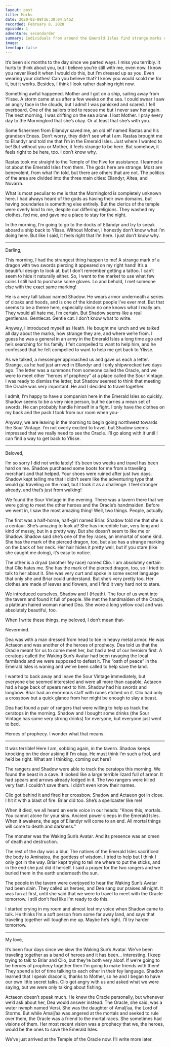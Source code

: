 ```yaml
---
layout: post
title: Marks
date: 2020-02-08T16:30:04.545Z
recorded: February 8, 2020
episode: 1
adventure: secondorder
summary: Individuals from around the Emerald Isles find strange marks on their bodies and receive a summons by a mysterious figure called The Oracle.
image: 
levelup: false
---
```


It’s been six months to the day since we parted ways. I miss you terribly. It hurts to think about you, but I believe you’re still with me, even now. I know you never liked it when I would do this, but I’m dressed up as you. Even wearing your clothes! Can you believe that? I know you would scold me for it, but it works. Besides, I think I look rather dashing right now.

Something awful happened. Mother and I got on a ship, sailing away from Ylisse. A storm came at us after a few weeks on the sea. I could swear I saw an angry face in the clouds, but I admit I was panicked and scared. I fell overboard. One of the sailors tried to rescue me but I never saw her again. The next morning, I was drifting on the sea alone. I lost Mother. I pray every day to the Morninglord that she’s okay. Or at least that she’s with you.

Some fishermen from Ellandyr saved me, an old elf named Rastas and his grandson Eneas. Don’t worry, they didn’t see what I am. Rastas brought me to Ellandyr and told me that I’m in the Emerald Isles. Just where I wanted to be! But without you or Mother, it feels strange to be here. But somehow, it feels right to be here, too. I don’t know why.

Rastas took me straight to the Temple of the Five for assistance. I learned a lot about the Emerald Isles from them. The gods here are strange. Most are benevolent, from what I’m told, but there are others that are not. The politics of the area are divided into the three main cities: Ellandyr, Altea, and Novarra.

What is most peculiar to me is that the Morninglord is completely unknown here. I had always heard of the gods as having their own domains, but having boundaries is something else entirely. But the clerics of the temple were overly kind to me, despite our differing religions. They washed my clothes, fed me, and gave me a place to stay for the night.

In the morning, I’m going to go to the docks of Ellandyr and try to sneak aboard a ship back to Ylisse. Without Mother, I honestly don’t know what I’m doing here. But like I said, it feels right that I’m here. I just don’t know why.

---

Darling,

This morning, I had the strangest thing happen to me! A strange mark of a dragon with two swords piercing it appeared on my right hand! It’s a beautiful design to look at, but I don’t remember getting a tattoo. I can’t seem to hide it naturally either. So, I went to the market to use what few coins I still had to purchase some gloves. Lo and behold, I met someone else with the exact same marking!

He is a very tall tabaxi named Shadow. He wears armor underneath a series of cloaks and hoods, and is one of the kindest people I’ve ever met. But that seems to be a theme here, especially since no one knows what I really am. They would all hate me, I’m certain. But Shadow seems like a real gentleman. Gentlecat. Gentle cat. I don’t know what to write.

Anyway, I introduced myself as Heath. He bought me lunch and we talked all day about the marks, how strange they are, and where we’re from. I guess he was a general in an army in the Emerald Isles a long time ago and he’s searching for his family. I felt compelled to want to help him, and he confessed that he felt compelled to want to help me get back to Ylisse.

As we talked, a messenger approached us and gave us each a letter. Strange, as he had just arrived in Ellandyr and I only shipwrecked two days ago. The letter was a summons from someone called the Oracle, and we were to meet other “heroes of prophecy” at a place called the Sour Vintage. I was ready to dismiss the letter, but Shadow seemed to think that meeting the Oracle was very important. He and I decided to travel together.

I admit, I’m happy to have a companion here in the Emerald Isles so quickly. Shadow seems to be a very nice person, but he carries a mean set of swords. He can probably handle himself in a fight. I only have the clothes on my back and the pack I took from our room when you-

Anyway, we are leaving in the morning to begin going northwest towards the Sour Vintage. I’m not overly excited to travel, but Shadow seems impressed that we really need to see the Oracle. I’ll go along with it until I can find a way to get back to Ylisse.

---

Beloved,

I’m so sorry I did not write lately! It’s been two weeks and travel has been hard on me. Shadow purchased some boots for me from a traveling merchant and that helped. Your shoes were ruined after just two days. Shadow kept telling me that I didn’t seem like the adventuring type that would go traveling on the road, but I took it as a challenge. I feel stronger already, and that’s just from walking!

We found the Sour Vintage in the evening. There was a tavern there that we were going to meet the other heroes and the Oracle’s handmaiden. Before we went in, I saw the most amazing thing! Well, two things. People, actually.

The first was a half-horse, half-girl named Briar. Shadow told me that she is a centaur. She’s amazing to look at! She has incredible hair, very long and kind of messy, but in a pretty way. But she doesn’t seem to like me or Shadow. Shadow said she’s one of the fey races, an immortal of some kind. She has the mark of the pierced dragon, too, but also has a strange marking on the back of her neck. Her hair hides it pretty well, but if you stare (like she caught me doing), it’s easy to notice.

The other is a dryad (another fey race) named Clio. I am absolutely certain that Clio hates me. She has the mark of the pierced dragon, too, so I tried to talk to her about it. She was very curt and spoke in some secret language that only she and Briar could understand. But she’s very pretty too. Her clothes are made of leaves and flowers, and I find it very hard not to stare.

We introduced ourselves, Shadow and I (Heath). The four of us went into the tavern and found it full of people. We met the handmaiden of the Oracle, a platinum haired woman named Dea. She wore a long yellow coat and was absolutely beautiful, too.

When I write these things, my beloved, I don’t mean that-

Nevermind.

Dea was with a man dressed from head to toe in heavy metal armor. He was Actaeon and was another of the heroes of prophecy. Dea told us that the Oracle meant for us to come meet her, but had a test of our heroism first. A ceratops called the Waking Sun’s Avatar had been ravaging the local farmlands and we were supposed to defeat it. The “oath of peace” in the Emerald Isles is waning and we’ve been called to help save the land.

I wanted to back away and leave the Sour Vintage immediately, but everyone else seemed interested and were all more than capable. Actaeon had a huge back of spears next to him. Shadow had his swords and longbow. Briar had an enormous staff with runes etched on it. Clio had only a crossbow but a quick glance from her might be enough to slay a beast.

Dea had found a pair of rangers that were willing to help us track the ceratops in the morning. Shadow and I bought some drinks (the Sour Vintage has some very strong drinks) for everyone, but everyone just went to bed.

Heroes of prophecy. I wonder what that means.

---

It was terrible! Here I am, sobbing again, in the tavern. Shadow keeps knocking on the door asking if I’m okay. He must think I’m such a fool, and he’d be right. What am I thinking, coming out here?

The rangers and Shadow were able to track the ceratops this morning. We found the beast in a cave. It looked like a large terrible lizard full of armor. It had spears and arrows already lodged in it. The two rangers were killed very fast. I couldn’t save them. I didn’t even know their names.

Clio got behind it and fired her crossbow. Shadow and Actaeon got in close. I hit it with a blast of fire. Briar did too. She’s a spellcaster like me!

When it died, we all heard an eerie voice in our heads: “Know this, mortals. You cannot atone for your sins. Ancient power sleeps in the Emerald Isles. When it awakens, the age of Ellandyr will come to an end. All mortal things will come to death and darkness.”

The monster was the Waking Sun’s Avatar. And its presence was an omen of death and destruction.

The rest of the day was a blur. The natives of the Emerald Isles sacrificed the body to Aminatou, the goddess of wisdom. I tried to help but I think I only got in the way. Briar kept trying to tell me where to put the sticks, and in the end she just did it herself. I said a prayer for the two rangers and we buried them in the earth underneath the sun.

The people in the tavern were overjoyed to hear the Waking Sun’s Avatar had been slain. They  called us heroes, and Dea sang our praises all night. It was fun at first, until she said that we were to travel to meet with the Oracle tomorrow. I still don’t feel like I’m ready to do this.

I started crying in my room and almost lost my voice when Shadow came to talk. He thinks I’m a soft person from some far away land, and says that traveling together will toughen me up. Maybe he’s right. I’ll try harder tomorrow.

---

My love,

It’s been four days since we slew the Waking Sun’s Avatar. We’ve been traveling together as a band of heroes and it has been... interesting. I keep trying to talk to Briar and Clio, but they’re both very aloof. If we’re going to be heroes of prophecy together then I’m going to make friends with them! They spend a lot of time talking to each other in their fey language. Shadow learned that I speak draconic, thanks to Mother, so he and I began to have our own little secret talks. Clio got angry with us and asked what we were saying, but we were only talking about fishing.

Actaeon doesn’t speak much. He knew the Oracle personally, but whenever we’d ask about her, Dea would answer instead. The Oracle, she said, was a water nymph named Versi. She was the daughter of Amalj’aa, the Lord of Storms. But while Amalj’aa was angered at the mortals and seeked to rule over them, the Oracle was a friend to the mortal races. She sometimes had visions of them. Her most recent vision was a prophecy that we, the heroes, would be the ones to save the Emerald Isles.

We’ve just arrived at the Temple of the Oracle now. I’ll write more later.
